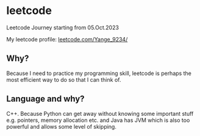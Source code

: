# leetcode

Leetcode Journey starting from 05.Oct.2023

My leetcode profile: [leetcode.com/Yange_9234/](https://leetcode.com/Yange_9234/)

## Why?

Because I need to practice my programming skill, leetcode is perhaps the most efficient way to do so that I can think of.

## Language and why?

C++. Because Python can get away without knowing some important stuff e.g. pointers, memory allocation etc. and Java has JVM which is also too powerful and allows some level of skipping.    
